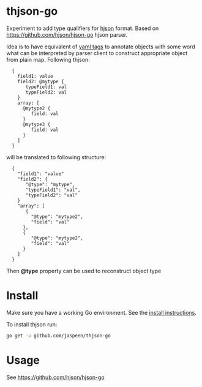 # thjson-go

Experiment to add type qualifiers for [hjson](https://hjson.org/) format. Based on https://github.com/hjson/hjson-go hjson parser.

Idea is to have equivalent of [yaml tags](http://yaml.org/spec/1.2/spec.html#id2764295) to annotate objects with some word what can be interpreted by parser client to construct appropriate object from plain map.
Following thjson:
```
  {
    field1: value
    field2: @mytype {
       typeField1: val
       typeField2: val
    }
    array: [ 
      @mytype2 {
         field: val
      }
      @mytype3 {
         field: val
      }
    ]
  }
```
will be translated to following structure:
```
  {
    "field1": "value"
    "field2": {
       "@type": "mytype",
       "typeField1": "val",
       "typeField2": "val"
    }
    "array": [ 
       {
         "@type": "mytype2",
         "field": "val"
      },
      {
         "@type": "mytype2",
         "field": "val"
      }
    ]
  }
```
Then **@type** property can be used to reconstruct object type
# Install

Make sure you have a working Go environment. See the [install instructions](http://golang.org/doc/install.html).

To install thjson run:

```sh
go get -u github.com/jaspeen/thjson-go
```

# Usage
See https://github.com/hjson/hjson-go

